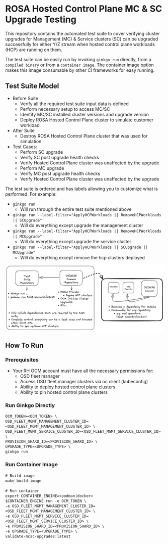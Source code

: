 # ROSA Hosted Control Plane MC & SC Upgrade Testing

This repository contains the automated test suite to cover verifying
cluster upgrades for Management (MC) & Service clusters (SC) can be upgraded
successfully for either Y/Z stream when hosted control plane workloads (HCP)
are running on them.

The test suite can be easily run by invoking `ginkgo run` directly,
from a `compiled binary` or from a `container image`. The container image
option makes this image consumable by other CI frameworks
for easy running.

## Test Suite Model

* Before Suite
  * Verify all the required test suite input data is defined
  * Perform necessary setup to access MC/SC
  * Identify MC/SC installed cluster versions and upgrade version
  * Deploy ROSA Hosted Control Plane cluster to simulate customer workload
* After Suite
  * Destroy ROSA Hosted Control Plane cluster that was used for simulation
* Test Cases:
  * Perform SC upgrade
  * Verify SC post upgrade health checks
  * Verify Hosted Control Plane cluster was unaffected by the upgrade
  * Perform MC upgrade
  * Verify MC post upgrade health checks
  * Verify Hosted Control Plane cluster was unaffected by the upgrade

The test suite is ordered and has labels allowing you to customize what is
performed. For example:

* `ginkgo run`
  * Will run through the entire test suite mentioned above
* `ginkgo run --label-filter="ApplyHCPWorkloads || RemoveHCPWorkloads || SCUpgrade"`
  * Will do everything except upgrade the management cluster
* `ginkgo run --label-filter="ApplyHCPWorkloads || RemoveHCPWorkloads || MCUpgrade"`
  * Will do everything except upgrade the service cluster
* `ginkgo run --label-filter="ApplyHCPWorkloads || SCUpgrade || MCUpgrade"`
  * Will do everything except remove the hcp clusters deployed

![Automation Design](docs/images/design.png)

## How To Run

### Prerequisites

* Your RH OCM account must have all the necessary permissions for:
  * OSD fleet manager
  * Access OSD fleet manager clusters via oc client (kubeconfig)
  * Ability to deploy hosted control plane clusters
  * Ability to pin hosted control plane clusters

### Run Ginkgo Directly

```shell
OCM_TOKEN=<OCM_TOKEN> \
OSD_FLEET_MGMT_MANAGEMENT_CLUSTER_ID=<OSD_FLEET_MGMT_MANAGEMENT_CLUSTER_ID> \
OSD_FLEET_MGMT_SERVICE_CLUSTER_ID=<OSD_FLEET_MGMT_SERVICE_CLUSTER_ID> \
PROVISION_SHARD_ID=<PROVISION_SHARD_ID> \
UPGRADE_TYPE=<UPGRADE_TYPE> \
ginkgo run
```

### Run Container Image

```shell
# Build image
make build-image

# Run container
export CONTAINER_ENGINE=<podman|docker>
$CONTAINER_ENGINE run -e OCM_TOKEN \
-e OSD_FLEET_MGMT_MANAGEMENT_CLUSTER_ID=<OSD_FLEET_MGMT_MANAGEMENT_CLUSTER_ID> \
-e OSD_FLEET_MGMT_SERVICE_CLUSTER_ID=<OSD_FLEET_MGMT_SERVICE_CLUSTER_ID> \
-e PROVISION_SHARD_ID=<PROVISION_SHARD_ID> \
-e UPGRADE_TYPE=<UPGRADE_TYPE> \
validate-mcsc-upgrades:latest
```
